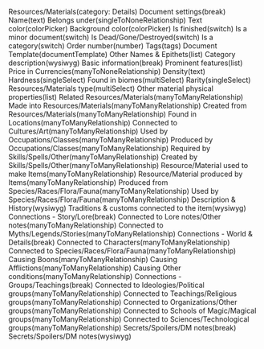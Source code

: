 Resources/Materials(category: Details)
    Document settings(break)
    Name(text)
    Belongs under(singleToNoneRelationship)
    Text color(colorPicker)
    Background color(colorPicker)
    Is finished(switch)
    Is a minor document(switch)
    Is Dead/Gone/Destroyed(switch)
    Is a category(switch)
    Order number(number)
    Tags(tags)
    Document Template(documentTemplate)
    Other Names & Epithets(list)
    Category description(wysiwyg)
    Basic information(break)
    Prominent features(list)
    Price in Currencies(manyToNoneRelationship)
    Density(text)
    Hardness(singleSelect)
    Found in biomes(multiSelect)
    Rarity(singleSelect)
    Resources/Materials type(multiSelect)
    Other material physical properties(list)
    Related Resources/Materials(manyToManyRelationship)
    Made into Resources/Materials(manyToManyRelationship)
    Created from Resources/Materials(manyToManyRelationship)
    Found in Locations(manyToManyRelationship)
    Connected to Cultures/Art(manyToManyRelationship)
    Used by Occupations/Classes(manyToManyRelationship)
    Produced by Occupations/Classes(manyToManyRelationship)
    Required by Skills/Spells/Other(manyToManyRelationship)
    Created by Skills/Spells/Other(manyToManyRelationship)
    Resource/Material used to make Items(manyToManyRelationship)
    Resource/Material produced by Items(manyToManyRelationship)
    Produced from Species/Races/Flora/Fauna(manyToManyRelationship)
    Used by Species/Races/Flora/Fauna(manyToManyRelationship)
    Description & History(wysiwyg)
    Traditions & customs connected to the item(wysiwyg)
    Connections - Story/Lore(break)
    Connected to Lore notes/Other notes(manyToManyRelationship)
    Connected to Myths/Legends/Stories(manyToManyRelationship)
    Connections - World & Details(break)
    Connected to Characters(manyToManyRelationship)
    Connected to Species/Races/Flora/Fauna(manyToManyRelationship)
    Causing Boons(manyToManyRelationship)
    Causing Afflictions(manyToManyRelationship)
    Causing Other conditions(manyToManyRelationship)
    Connections - Groups/Teachings(break)
    Connected to Ideologies/Political groups(manyToManyRelationship)
    Connected to Teachings/Religious groups(manyToManyRelationship)
    Connected to Organizations/Other groups(manyToManyRelationship)
    Connected to Schools of Magic/Magical groups(manyToManyRelationship)
    Connected to Sciences/Technological groups(manyToManyRelationship)
    Secrets/Spoilers/DM notes(break)
    Secrets/Spoilers/DM notes(wysiwyg)